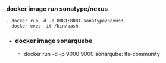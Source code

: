 ### docker image run sonatype/nexus
	- docker run -d -p 8081:8081 sonatype/nexus3
	- docker exec -it /bin/bash
- ### docker image sonarquebe
	- docker run -d -p 9000:9000 sonarqube: lts-community
